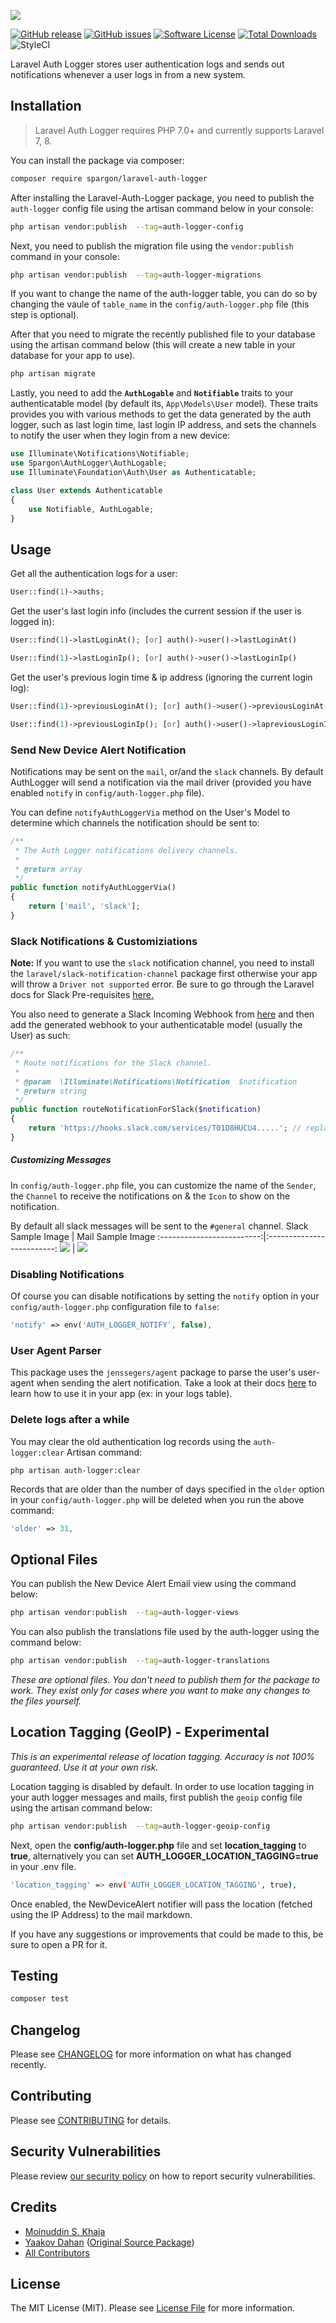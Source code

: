 ![](https://banners.beyondco.de/Laravel-Auth-Logger.png?theme=light&packageName=spargon%2Flaravel-auth-logger&pattern=circuitBoard&style=style_2&description=Log+and+notify+users+whenever+they+access+from+new+a+device.&md=1&showWatermark=0&fontSize=100px&images=lock-closed)

[![GitHub release](https://img.shields.io/github/release/spargon/laravel-auth-logger.svg?style=for-the-badge&&colorB=7E57C2)](https://packagist.org/packages/spargon/laravel-auth-logger)
[![GitHub issues](https://img.shields.io/github/issues/Spargon/Laravel-Auth-Logger.svg?style=for-the-badge)](https://github.com/Spargon/Laravel-Auth-Logger/issues)
[![Software License](https://img.shields.io/badge/license-MIT-blue.svg?style=for-the-badge&&colorB=F27E40)](license.md)
[![Total Downloads](https://img.shields.io/packagist/dt/spargon/laravel-auth-logger.svg?style=for-the-badge)](https://packagist.org/packages/spargon/laravel-auth-logger)
![StyleCI](https://github.styleci.io/repos/314730871/shield?branch=main)

Laravel Auth Logger stores user authentication logs and sends out notifications whenever a user logs in from a new system.

## Installation

> Laravel Auth Logger requires PHP 7.0+ and currently supports Laravel 7, 8.

You can install the package via composer:

```bash
composer require spargon/laravel-auth-logger
```

After installing the Laravel-Auth-Logger package, you need to publish the `auth-logger` config file using the artisan command below in your console:

```bash
php artisan vendor:publish  --tag=auth-logger-config
```

Next, you need to publish the migration file using the `vendor:publish` command in your console:

```bash
php artisan vendor:publish  --tag=auth-logger-migrations
```

If you want to change the name of the auth-logger table, you can do so by changing the vaule of `table_name` in the `config/auth-logger.php` file (this step is optional).

After that you need to migrate the recently published file to your database using the artisan command below (this will create a new table in your database for your app to use).

```bash
php artisan migrate
```

Lastly, you need to add the **`AuthLogable`** and **`Notifiable`** traits to your authenticatable model (by default its, `App\Models\User` model). These traits provides you with various methods to get the data generated by the auth logger, such as last login time, last login IP address, and sets the channels to notify the user when they login from a new device:

``` php
use Illuminate\Notifications\Notifiable;
use Spargon\AuthLogger\AuthLogable;
use Illuminate\Foundation\Auth\User as Authenticatable;

class User extends Authenticatable
{
    use Notifiable, AuthLogable;
}
```

## Usage

Get all the authentication logs for a user:

``` php
User::find(1)->auths;
```

Get the user's last login info (includes the current session if the user is logged in):

```php
User::find(1)->lastLoginAt(); [or] auth()->user()->lastLoginAt()

User::find(1)->lastLoginIp(); [or] auth()->user()->lastLoginIp()
```

Get the user's previous login time & ip address (ignoring the current login log):

```php
User::find(1)->previousLoginAt(); [or] auth()->user()->previousLoginAt()

User::find(1)->previousLoginIp(); [or] auth()->user()->lapreviousLoginIpstLoginAt()
```

### Send New Device Alert Notification

Notifications may be sent on the `mail`, or/and the `slack` channels. By default AuthLogger will send a notification via the mail driver (provided you have enabled `notify` in `config/auth-logger.php` file).

You can define `notifyAuthLoggerVia` method on the User's Model to determine which channels the notification should be sent to:

```php
/**
 * The Auth Logger notifications delivery channels.
 *
 * @return array
 */
public function notifyAuthLoggerVia()
{
    return ['mail', 'slack'];
}
```

### Slack Notifications & Customiziations

**Note:** If you want to use the `slack` notification channel, you need to install the `laravel/slack-notification-channel` package first otherwise your app will throw a `Driver not supported` error. Be sure to go through the Laravel docs for Slack Pre-requisites [here.](https://laravel.com/docs/8.x/notifications#slack-prerequisites)

You also need to generate a Slack Incoming Webhook from [here](https://slack.com/services/new/incoming-webhook) and then add the generated webhook to your authenticatable model (usually the User) as such:

```php
/**
 * Route notifications for the Slack channel.
 *
 * @param  \Illuminate\Notifications\Notification  $notification
 * @return string
 */
public function routeNotificationForSlack($notification)
{
    return 'https://hooks.slack.com/services/T01D8HUCU4.....'; // replace this with the webhook you receive from Slack
}
```

##### Customizing Messages

In `config/auth-logger.php` file, you can customize the name of the `Sender`, the `Channel` to receive the notifications on & the `Icon` to show on the notification.

By default all slack messages will be sent to the `#general` channel.
Slack Sample Image | Mail Sample Image
:-------------------------:|:-------------------------:
![](slack-sample.png)  |  ![](mail-sample.png)

### Disabling Notifications
Of course you can disable notifications by setting the `notify` option in your `config/auth-logger.php` configuration file to `false`:

```php
'notify' => env('AUTH_LOGGER_NOTIFY', false),
```

### User Agent Parser

This package uses the `jenssegers/agent` package to parse the user's user-agent when sending the alert notification. Take a look at their docs [here](https://github.com/jenssegers/agent) to learn how to use it in your app (ex: in your logs table).

### Delete logs after a while

You may clear the old authentication log records using the `auth-logger:clear` Artisan command:

    php artisan auth-logger:clear

Records that are older than the number of days specified in the `older` option in your `config/auth-logger.php` will be deleted when you run the above command:

```php
'older' => 31,
```

## Optional Files

You can publish the New Device Alert Email view using the command below:

```bash
php artisan vendor:publish  --tag=auth-logger-views
```

You can also publish the translations file used by the auth-logger using the command below:

```bash
php artisan vendor:publish  --tag=auth-logger-translations
```
*These are optional files. You don't need to publish them for the package to work. They exist only for cases where you want to make any changes to the files yourself.*

## Location Tagging (GeoIP) - Experimental

*This is an experimental release of location tagging. Accuracy is not 100% guaranteed. Use it at your own risk.*

Location tagging is disabled by default. In order to use location tagging in your auth logger messages and mails, first publish the `geoip` config file using the artisan command below: 

```bash
php artisan vendor:publish  --tag=auth-logger-geoip-config
```

Next, open the **config/auth-logger.php** file and set **location_tagging** to **true**, alternatively you can set **AUTH_LOGGER_LOCATION_TAGGING=true** in your .env file.

```bash
'location_tagging' => env('AUTH_LOGGER_LOCATION_TAGGING', true),
```
Once enabled, the NewDeviceAlert notifier will pass the location (fetched using the IP Address) to the mail markdown.

If you have any suggestions or improvements that could be made to this, be sure to open a PR for it.

## Testing

``` bash
composer test
```

## Changelog

Please see [CHANGELOG](CHANGELOG.md) for more information on what has changed recently.

## Contributing

Please see [CONTRIBUTING](.github/CONTRIBUTING.md) for details.

## Security Vulnerabilities

Please review [our security policy](../../security/policy) on how to report security vulnerabilities.

## Credits

- [Moinuddin S. Khaja](https://github.com/TechTailor)
- [Yaakov Dahan](https://github.com/yakidahan) ([Original Source Package](https://github.com/yadahan/laravel-authentication-log))
- [All Contributors](../../contributors)

## License

The MIT License (MIT). Please see [License File](LICENSE.md) for more information.
